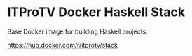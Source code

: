 # ITProTV Docker Haskell Stack

Base Docker image for building Haskell projects.

<https://hub.docker.com/r/itprotv/stack>
